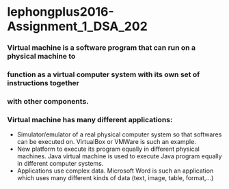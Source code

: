 # lephongplus2016-Assignment_1_DSA_202
### Virtual machine is a software program that can run on a physical machine to
### function as a virtual computer system with its own set of instructions together
### with other components.
### Virtual machine has many different applications:
* Simulator/emulator of a real physical computer system so that softwares
can be executed on. VirtualBox or VMWare is such an example.
* New platform to execute its program equally in different physical machines. Java virtual machine is used to execute Java program equally in
different computer systems.
* Applications use complex data. Microsoft Word is such an application
which uses many different kinds of data (text, image, table, format,...)
